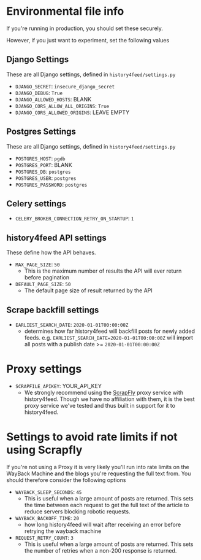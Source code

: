 # Environmental file info

If you're running in production, you should set these securely.

However, if you just want to experiment, set the following values

## Django Settings

These are all Django settings, defined in `history4feed/settings.py`

* `DJANGO_SECRET`: `insecure_django_secret`
* `DJANGO_DEBUG`: `True`
* `DJANGO_ALLOWED_HOSTS`: BLANK
* `DJANGO_CORS_ALLOW_ALL_ORIGINS`: `True`
* `DJANGO_CORS_ALLOWED_ORIGINS`: LEAVE EMPTY

## Postgres Settings

These are all Django settings, defined in `history4feed/settings.py`

* `POSTGRES_HOST`: `pgdb`
* `POSTGRES_PORT`: BLANK
* `POSTGRES_DB`: `postgres`
* `POSTGRES_USER`: `postgres`
* `POSTGRES_PASSWORD`: `postgres`

## Celery settings

* `CELERY_BROKER_CONNECTION_RETRY_ON_STARTUP`: `1`

## history4feed API settings

These define how the API behaves.

* `MAX_PAGE_SIZE`: `50`
	* This is the maximum number of results the API will ever return before pagination
* `DEFAULT_PAGE_SIZE`: `50`
	* The default page size of result returned by the API

## Scrape backfill settings

* `EARLIEST_SEARCH_DATE`: `2020-01-01T00:00:00Z`
	* determines how far history4feed will backfill posts for newly added feeds. e.g. `EARLIEST_SEARCH_DATE=2020-01-01T00:00:00Z` will import all posts with a publish date >= `2020-01-01T00:00:00Z`

# Proxy settings

* `SCRAPFILE_APIKEY`: YOUR_API_KEY
	* We strongly recommend using the [ScrapFly](https://scrapfly.io/) proxy service with history4feed. Though we have no affiliation with them, it is the best proxy service we've tested and thus built in support for it to history4feed.

# Settings to avoid rate limits if not using Scrapfly

If you're not using a Proxy it is very likely you'll run into rate limits on the WayBack Machine and the blogs you're requesting the full text from. You should therefore consider the following options

* `WAYBACK_SLEEP_SECONDS`: `45`
	* This is useful when a large amount of posts are returned. This sets the time between each request to get the full text of the article to reduce servers blocking robotic requests.
* `WAYBACK_BACKOFF_TIME`: `20`
	* how long history4feed will wait after receiving an error before retrying the wayback machine
* `REQUEST_RETRY_COUNT`: `3`
	* This is useful when a large amount of posts are returned. This sets the number of retries when a non-200 response is returned.